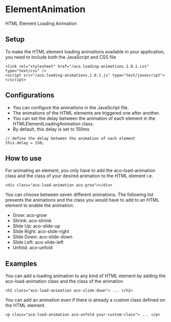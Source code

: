 # ElementAnimation
HTML Element Loading Animation

## Setup
To make the HTML element loading animations available in your application, you need to include both the JavaScript and CSS file
```
<link rel="stylesheet" href="/aco.loading-animations.1.0.1.css" type="text/css" />
<script src="/aco.loading-animations.1.0.1.js" type="text/javascript"></script>
```
## Configurations
* You can configure the animations in the JavaScript file. 
* The animations of the HTML elements are triggered one after another. 
* You can set the delay between the animation of each element in the HTMLElementLoadingAnimation class. 
* By default, this delay is set to 150ms

```
// define the delay between the animation of each element
this.delay = 150;
```

## How to use
For animating an element, you only have to add the aco-load-animation class and the class of your desired animation to the HTML element i.e.

```
<div class="aco-load-animation aco-grow"></div>
```

You can choose between seven different animations. The following list presents the animations and the class you would have to add to an HTML element to enable the animation:

* Grow: aco-grow
* Shrink: aco-shrink
* Slide Up: aco-slide-up
* Slide Right: aco-slide-right
* Slide Down: aco-slide-down
* Slide Left: aco-slide-left
* Unfold: aco-unfold

## Examples
You can add a loading animation to any kind of HTML element by adding the aco-load-animation class and the class of the animation

```
<h2 class="aco-load-animation aco-slide-down"> ... </h2>
```
You can add an animation even if there is already a custom class defined on the HTML element.
```
<p class="aco-load-animation aco-unfold your-custom-class"> ... </p>
```




